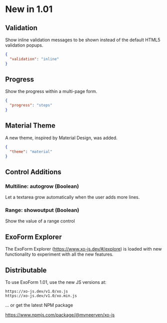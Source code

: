 # New in 1.01

## Validation

Show inline validation messages to be shown instead of the default HTML5 validation popups.

```json
{
  "validation": "inline"
}
```

## Progress
Show the progress within a multi-page form.

```json
{
  "progress": "steps"
}
```

## Material Theme
A new theme, inspired by Material Design, was added.

```json
{
  "theme": "material"
}
```

## Control Additions

### Multiline: autogrow (Boolean)
Let a textarea grow automatically when the user adds more lines.

### Range: showoutput (Boolean)
Show the value of a range control


## ExoForm Explorer 
The ExoForm Explorer (https://www.xo-js.dev/#/explore) is loaded with new functionality to experiment with all the new features.

## Distributable

To use ExoForm 1.01, use the new JS versions at:

```
https://xo-js.dev/v1.0/xo.js
https://xo-js.dev/v1.0/xo.min.js
```

... or get the latest NPM package

https://www.npmjs.com/package/@mvneerven/xo-js
